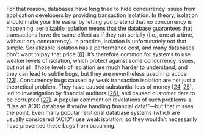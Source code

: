 
For that reason, databases have long tried to hide concurrency issues from application developers by
providing transaction isolation. In theory, isolation should make your life easier by letting you
pretend that no concurrency is happening: serializable isolation means that the database
guarantees that transactions have the same effect as if they ran serially (i.e., one at a time,
without any concurrency). In practice, isolation is unfortunately not that simple. Serializable isolation has a performance
cost, and many databases don’t want to pay that price
[[8](ch07.html#Bailis2013tn)]. It’s therefore common for systems to use
weaker levels of isolation, which protect against some concurrency issues, but not all. Those
levels of isolation are much harder to understand, and they can lead to subtle bugs, but they are
nevertheless used in practice
[[23](ch07.html#Kleppmann2014ut)]. 
Concurrency bugs caused by weak transaction isolation are not just a theoretical problem. They have
caused substantial loss of money [[24](ch07.html#DAgosta2014uy), [25](ch07.html#bitcointhief2014wt)], led to investigation by financial auditors
[[26](ch07.html#Jorwekar2007uq_ch7)],
and caused customer data to be corrupted [[27](ch07.html#Melanson2014wq)].
A popular comment on revelations of such problems is “Use an ACID database if you’re handling
financial data!”—but that misses the point. Even many popular relational database systems (which
are usually considered “ACID”) use weak isolation, so they wouldn’t necessarily have prevented these
bugs from occurring.